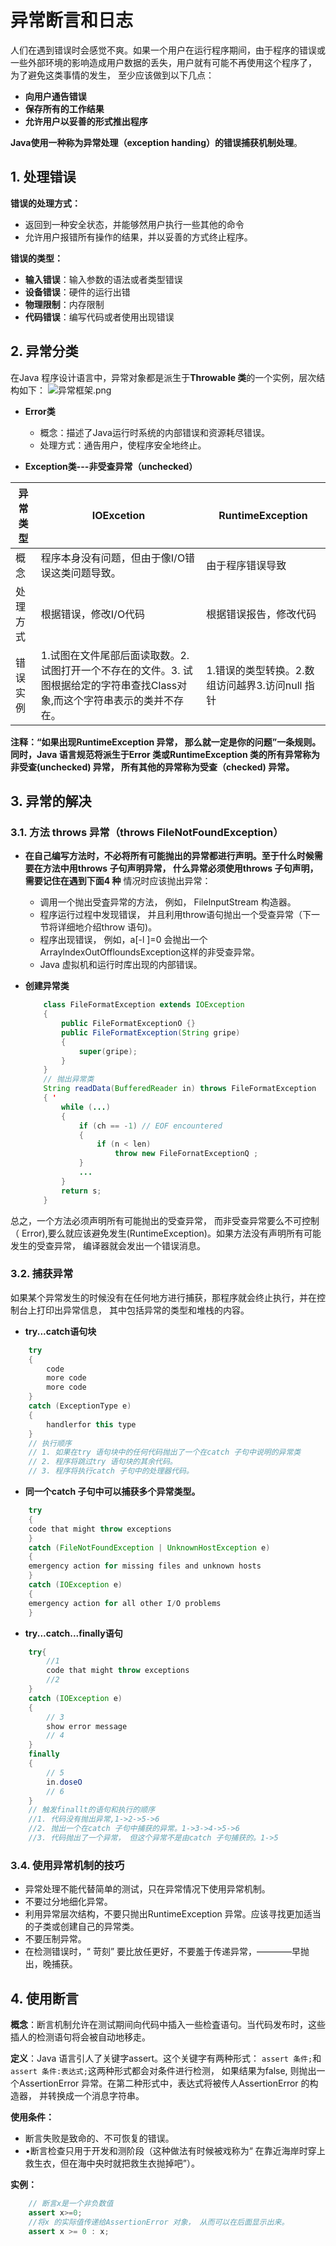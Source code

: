 # 异常断言和日志
人们在遇到错误时会感觉不爽。如果一个用户在运行程序期间，由于程序的错误或一些外部环境的影响造成用户数据的丢失，用户就有可能不再使用这个程序了， 为了避免这类事情的发生， 至少应该做到以下几点：

- **向用户通告错误**
- **保存所有的工作结果**
- **允许用户以妥善的形式推出程序**

**Java使用一种称为异常处理（exception handing）的错误捕获机制处理**。
## 1. 处理错误
**错误的处理方式：**
- 返回到一种安全状态，并能够然用户执行一些其他的命令
- 允许用户报错所有操作的结果，并以妥善的方式终止程序。

**错误的类型：**

- **输入错误**：输入参数的语法或者类型错误
- **设备错误**：硬件的运行出错
- **物理限制**：内存限制
- **代码错误**：编写代码或者使用出现错误

## 2. 异常分类
在Java 程序设计语言中，异常对象都是派生于**Throwable 类**的一个实例，层次结构如下：
![异常框架.png](https://i.loli.net/2018/05/03/5aea75f9974a1.png)

- **Error类**

    - 概念：描述了Java运行时系统的内部错误和资源耗尽错误。
    - 处理方式：通告用户，使程序安全地终止。

- **Exception类---非受查异常（unchecked）**

| 异常类型 | IOExcetion | RuntimeException |
| -------- | ---------- | ---------------- |
| 概念     |      程序本身没有问题，但由于像I/O错误这类问题导致。      |              由于程序错误导致    |
| 处理方式 |    根据错误，修改I/O代码        | 根据错误报告，修改代码         |
|    错误实例      |  1.试图在文件尾部后面读取数。2. 试图打开一个不存在的文件。3. 试图根据给定的字符串查找Class对象,而这个字符串表示的类并不存在。        | 1.错误的类型转换。2.数组访问越界3.访问null 指针     |

**注释：“如果出现RuntimeException 异常， 那么就一定是你的问题”一条规则。同时，Java 语言规范将派生于Error 类或RuntimeException 类的所有异常称为非受查(unchecked) 异常， 所有其他的异常称为受查（checked) 异常。**
## 3. 异常的解决
### 3.1. 方法 throws 异常（throws  FileNotFoundException）
- **在自己编写方法时，不必将所有可能抛出的异常都进行声明。至于什么时候需要在方法中用throws 子句声明异常， 什么异常必须使用throws 子句声明， 需要记住在遇到下面4 种**
情况时应该抛出异常：

    - 调用一个抛出受査异常的方法， 例如， FilelnputStream 构造器。
    - 程序运行过程中发现错误， 并且利用throw语句抛出一个受查异常（下一节将详细地介绍throw 语句)。
    - 程序出现错误， 例如，a[-l ]=0 会抛出一个ArraylndexOutOffloundsException这样的非受查异常。
    - Java 虚拟机和运行时库出现的内部错误。
- **创建异常类**
    ```Java
        class FileFormatException extends IOException
        {
            public FileFormatExceptionO {}
            public FileFormatException(String gripe)
            {
                super(gripe);
            }
        }
        // 抛出异常类
        String readData(BufferedReader in) throws FileFormatException
        { '
            while (...)
            {
                if (ch == -1) // EOF encountered
                {
                    if (n < len)
                        throw new FileFornatExceptionQ ;
                }
                ...
            }
            return s;
        }    
    ```
总之，一个方法必须声明所有可能抛出的受查异常， 而非受查异常要么不可控制（ Error),要么就应该避免发生(RuntimeException)。如果方法没有声明所有可能发生的受查异常， 编译器就会发出一个错误消息。
### 3.2. 捕获异常
如果某个异常发生的时候没有在任何地方进行捕获，那程序就会终止执行，并在控制台上打印出异常信息， 其中包括异常的类型和堆栈的内容。

- **try...catch语句块**
```Java
    try
    {
        code
        more code
        more code
    }
    catch (ExceptionType e)
    {
        handlerfor this type
    }
    // 执行顺序
    // 1. 如果在try 语句块中的任何代码抛出了一个在catch 子句中说明的异常类
    // 2. 程序将跳过try 语句块的其余代码。
    // 3. 程序将执行catch 子句中的处理器代码。
```

- **同一个catch 子句中可以捕获多个异常类型。**
```Java
    try
    {
    code that might throw exceptions
    }
    catch (FileNotFoundException | UnknownHostException e)
    {
    emergency action for missing files and unknown hosts
    }
    catch (IOException e)
    {
    emergency action for all other I/O problems
    }
```
- **try...catch...finally语句**
```Java
    try{
        //1
        code that might throw exceptions
        //2
    }
    catch (IOException e)
    {
        // 3
        show error message
        // 4
    }
    finally
    {
        // 5
        in.doseO
        // 6
    }
    // 触发finallt的语句和执行的顺序
    //1. 代码没有抛出异常,1->2->5->6
    //2. 抛出一个在catch 子句中捕获的异常。1->3->4->5->6
    //3. 代码抛出了一个异常， 但这个异常不是由catch 子句捕获的。1->5
```
### 3.4. 使用异常机制的技巧
- 异常处理不能代替简单的测试，只在异常情况下使用异常机制。
- 不要过分地细化异常。
- 利用异常层次结构，不要只抛出RuntimeException 异常。应该寻找更加适当的子类或创建自己的异常类。
- 不要压制异常。
- 在检测错误时，“ 苛刻” 要比放任更好，不要羞于传递异常，————早抛出，晚捕获。

## 4. 使用断言
**概念**：断言机制允许在测试期间向代码中插入一些检査语句。当代码发布时，这些插人的检测语句将会被自动地移走。

**定义**：Java 语言引人了关键字assert。这个关键字有两种形式：
`assert 条件;`和`assert 条件:表达式;`这两种形式都会对条件进行检测， 如果结果为false, 则抛出一个AssertionError 异常。在第二种形式中，表达式将被传人AssertionError 的构造器， 并转换成一个消息字符串。

**使用条件：**
- 断言失败是致命的、不可恢复的错误。
- •断言检查只用于开发和测阶段（这种做法有时候被戏称为“ 在靠近海岸时穿上救生衣，但在海中央时就把救生衣抛掉吧”）。

**实例：**
```Java
    // 断言x是一个非负数值
    assert x>=0;
    //将x 的实际值传递给AssertionError 对象， 从而可以在后面显示出来。
    assert x >= 0 : x;
